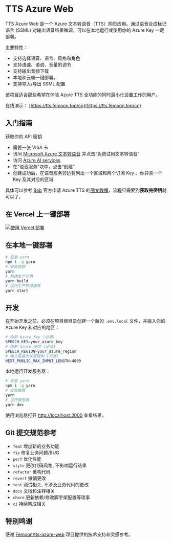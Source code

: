 # TTS Azure Web


TTS Azure Web 是一个 Azure 文本转语音（TTS）网页应用。通过语音合成标记语言 (SSML) 对输出语音结果微调，可以在本地运行或使用你的 Azure Key 一键部署。

主要特性：

- 支持选择语音、语言、风格和角色
- 支持语速、语调、音量的调节
- 支持输出音频下载
- 本地和云端一键部署。
- 支持导入/导出 SSML 配置

该项目适合那些希望在体验 Azure TTS 全功能的同时最小化设置工作的用户。

在线演示： [https://tts.femoon.top/cn](https://tts.femoon.top/cn)

## 入门指南

获取你的 API 密钥

- 需要一张 VISA 卡
- 访问 [Microsoft Azure 文本转语音](https://azure.microsoft.com/zh-cn/products/ai-services/text-to-speech) 并点击“免费试用文本转语音”
- 访问 [Azure AI services](https://portal.azure.com/#view/Microsoft_Azure_ProjectOxford/CognitiveServicesHub/~/SpeechServices)
- 在“语音服务”块中，点击“创建”
- 创建成功后，在语音服务旁边将列出一个区域和两个订阅 Key 。你只需一个 Key 及其对应的区域

具体可以参考 [Bob](https://github.com/ripperhe/Bob) 官方申请 Azure TTS 的[图文教程](https://bobtranslate.com/service/tts/microsoft.html)，流程只需要到**获取完密钥**就可以了。

## 在 Vercel 上一键部署

[![使用 Vercel 部署](https://vercel.com/button)](https://vercel.com/new/clone?repository-url=https%3A%2F%2Fgithub.com%2FFemoon%2Ftts-azure-web&env=SPEECH_KEY&env=SPEECH_REGION&project-name=tts-azure-web&repository-name=tts-azure-web)

## 在本地一键部署

```bash
# 安装 yarn
npm i -g yarn
# 安装依赖
yarn
# 构建生产环境
yarn build
# 运行生产环境服务
yarn start
```

## 开发

在开始开发之前，必须在项目根目录创建一个新的 `.env.local` 文件，并输入你的 Azure Key 和对应的地区：

```bash
# 你的 Azure Key (必填)
SPEECH_KEY=your_azure_key
# 你的 Azure 地区 (必填)
SPEECH_REGION=your_azure_region
# 输入框最大长度限制 (可选)
NEXT_PUBLIC_MAX_INPUT_LENGTH=4000
```

本地运行开发服务器：

```bash
# 安装 yarn
npm i -g yarn
# 安装依赖
yarn
# 运行服务器
yarn dev
```

使用浏览器打开 [http://localhost:3000](http://localhost:3000/) 查看结果。

## Git 提交规范参考

- `feat` 增加新的业务功能
- `fix` 修复业务问题/BUG
- `perf` 优化性能
- `style` 更改代码风格, 不影响运行结果
- `refactor` 重构代码
- `revert` 撤销更改
- `test` 测试相关, 不涉及业务代码的更改
- `docs` 文档和注释相关
- `chore` 更新依赖/修改脚手架配置等琐事
- `ci` 持续集成相关
## 特别鸣谢
感谢 [Femoon/tts-azure-web](https://github.com/Femoon/tts-azure-web) 项目提供的技术支持和灵感参考。
